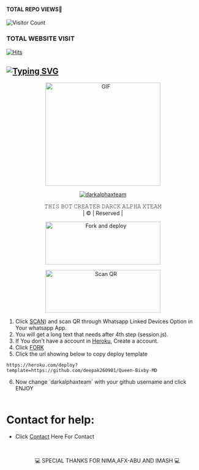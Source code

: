 
#### TOTAL REPO VIEWS📍
![Visitor Count](https://profile-counter.glitch.me/terror-boy/count.svg)
  
### TOTAL WEBSITE VISIT
  [![Hits](https://hits.seeyoufarm.com/api/count/incr/badge.svg?url=https%3A%2F%2Fwhitedevil-bot.yolasite.com&count_bg=%2379C83D&title_bg=%23030303&icon=webauthn.svg&icon_color=%23FFFAFA&title=WEBSITE+VISITORS&edge_flat=false)](https://abuser1.yolasite.com)


## [![Typing SVG](https://readme-typing-svg.herokuapp.com?font=Rockstar-ExtraBold&color=F33A6A&lines=𝐖𝐄𝐋𝐂𝐎𝐌𝐄+𝐓𝐎+𝐐𝐔𝐄𝐄𝐍+𝐁𝐈𝐗𝐁𝐘+𝐖𝐀+𝐁𝐎𝐓+𝐑𝐄𝐏𝐎.;𝘾𝙍𝙀𝘼𝙏𝙀𝘿+𝘽𝙔+𝐃𝐀𝐑𝐂𝐊+𝐀𝐋𝐏𝐇𝐀+𝐗𝐓𝐄𝐀𝐌;𝙏𝙃𝙄𝙎+𝙄𝙎+𝘼+𝘽𝙂𝙈+𝙎𝙏𝙄𝘾𝙆𝙀𝙍+𝘽𝙊𝙏;𝙒𝙄𝙏𝙃+𝙈𝙊𝙍𝙀+𝙁𝙀𝘼𝙏𝙐𝙍𝙀𝙎;𝙏𝙃𝘼𝙉𝙆𝙎+𝙁𝙊𝙍+𝙑𝙄𝙎𝙄𝙏𝙄𝙉𝙂+𝙊𝙐𝙍+𝙂𝙄𝙏)](https://git.io/typing-svg)

 </a>
</p>
<div align="center">
  <p align="center">
<img src="https://i.ibb.co/Hzy1S56/IMG-20220609-WA0091.jpg" alt="GIF" width="300" height="270"/>
</p>

  <p align="center">
<a href="#"><img title="darkalphaxteam" src="https://img.shields.io/badge/darkalpha-xteam-green?colorA=%23ff0000&colorB=%23017e40&style=for-the-badge"></a>
</p>
</div>
<p align="center">
𝚃𝙷𝙸𝚂 𝙱𝙾𝚃 𝙲𝚁𝙴𝙰𝚃𝙴𝚁 𝙳𝙰𝚁𝙲𝙺 𝙰𝙻𝙿𝙷𝙰 𝚇𝚃𝙴𝙰𝙼
    <br>
       | © |
        Reserved |
    <br> 
</p>

  <p align="center">
<a href="https://github.com/darkalphaxteam/Queen-Bixby-MD/fork"><img align="center" src="https://i.imgur.com/vUIRd80.png" alt="Fork and deploy" height="112" width="300" /></a>
<br>
<div>
    <p align="center">
<a href="https://replit.com/@darkalpha2003/Queen-Bixby-MD-Scanner-New-02?v=1?outputonly=1&lite=1#index.js)"><img align="center" src="https://i.imgur.com/SYoMXG2.png" alt="Scan QR" height="112" width="300" /></a>
<br>


1. Click [SCAN](https://replit.com/@darkalpha2003/Queen-Bixby-MD-Scanner-New-02?v=1?outputonly=1&lite=1#index.js)) and scan QR through Whatsapp Linked Devices Option in Your whatsapp App.
2. You will get a long text that needs after 4th step (session.js).
3. If You don't have a account in [Heroku](https://signup.heroku.com/), Create a account.
4. Click [FORK](https://github.com/darkalphaxteam/Queen-Bixby-MD/fork)
5. Click the url showing below to copy deploy template
```
https://heroku.com/deploy?template=https://github.com/deepak260901/Queen-Bixby-MD
``` 
6. Now change `darkalphaxteam´ with your github username and click ENJOY<br>
   <br>
# Contact for help:
   * Click [Contact](https://wa.me/94711421243) Here For Contact
      </br> <p/>
      <br>   <p align="center">
💻 SPECIAL THANKS FOR NIMA,AFX-ABU AND IMASH 💻
